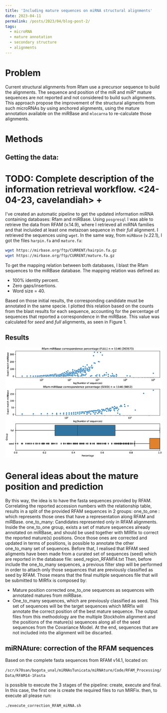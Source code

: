 ```yaml
---
title: 'Including mature sequences on miRNA structural alignments'
date: 2023-04-11
permalink: /posts/2023/04/blog-post-2/
tags:
  - microRNA
  - mature annotation
  - secondary structure
  - alignments
---
```


Problem
====

Current structural alignments from Rfam use a precursor sequence to build the alignments. The sequence and position of the miR and miR* mature sequences are not reported and not considered to build such alignments.  This approach propose the improvement of the structural aligments from such microRNAs by using anchored alignments, using the mature annotation available on the miRBase and `mlocarna` to re-calculate those alignments.

Methods
====

Getting the data:
----
# TODO: Complete description of the information retrieval workflow.  <24-04-23, cavelandiah> +
I've created an automatic pipeline to get the updated information miRNA containing databases: Rfam and miRBase. Using `posgresql` I was able to retrieve the data from RFAM (v.14.9), where I retrieved all miRNA families and that incluided at least one metazoan sequence in their _full_ alignment. I retrieved the sequences using `wget`. In the same way, from `miRBase` (v.22.1), I got the files `harpin.fa` and `mature.fa`:

```bash
wget https://mirbase.org/ftp/CURRENT/hairpin.fa.gz
wget https://mirbase.org/ftp/CURRENT/mature.fa.gz
```

To get the mapping relation between both databases, I blast the Rfam sequences
to the miRBase database. The mapping relation was defined as:

- 100% identity percent.
- Zero gaps/insertions.
- Word size = 40.

Based on those initial results, the corresponding candidate must be annotated in
the same specie. I plotted this relation based on the counts from the blast
results for each sequence, accounting for the percentage of sequences that
reported a correspondence in the miRBase. This value was calculated for _seed_
and _full_ alignments, as seen in Figure 1.

Results
----
![Correspondence between Rfam and miRBase sequences.](/images/correspondence_databases_match_species.png "Correspondence between Rfam and miRBase sequences.")

General ideas about the mature position and prediction
======
By this way, the idea is to have the fasta sequences provided by RFAM. Correlating
the reported accession numbers with the relationship table, results in a split of the
provided RFAM sequences in 2 groups:
one_to_one : which represents those ones that have a representation along RFAM and miRBase.
one_to_many: Candidates represented only in RFAM alignments.
Inside the one_to_one group, exists a set of mature sequences already annotated on miRBase,
and should be used together with MIRfix to correct the reported mature(s) positions.
Once those ones are corrected and updated in terms of positions, is possible to annotate 
the other one_to_many set of sequences. Before that, I realised that RFAM seed aligments have
been made from a curated set of sequences (seed) which are reported in the database file:
seed_region_RFAM14.txt
Then, before include the one_to_many sequences, a previous filter step will be performed in
order to attach only those sequences that are previously classified as seed by RFAM.
Those means that the final multiple sequences file that will be submitted to MIRfix is composed
by:
- Mature position corrected one_to_one sequences as sequences with annotated matures from miRBase.
- One_to_many sequences, which are previously classified as seed. This set of sequences will be
the target sequences which MIRfix will annotate the correct position of the best mature sequence. 
The output files from this methodology are the multiple Stockholm alignment and the positions 
of the mature(s) sequences along all of the seed sequences from the Covariance Model. At the end,
sequences that are not included into the alignment will be discarted. 


miRNAture: correction of the RFAM sequences
-----
Based on the complete fasta sequences from RFAM v14.1, located on: 

`/scr/k70san/bogota_unal/miRNAsTunicata/miRNAture/Code/RFAM_Processing/Data/RFAM14-1Fasta`

is possible to execute the 3 stages of the pipeline: create, execute and final.
In this case, the first one is create the required files to run MIRFix.
then, to execute all please run:

`./execute_correction_RFAM_miRNA.sh`
